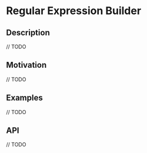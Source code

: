 # Regular Expression Builder

## Description
// TODO

## Motivation
// TODO

## Examples
// TODO

## API
// TODO
